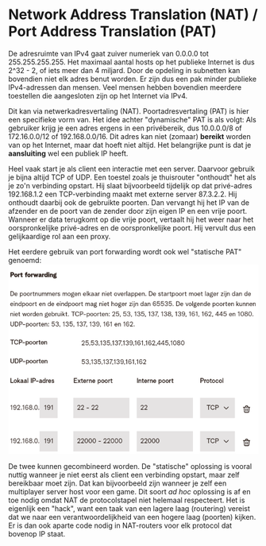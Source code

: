 # Network Address Translation (NAT) / Port Address Translation (PAT)
De adresruimte van IPv4 gaat zuiver numeriek van 0.0.0.0 tot 255.255.255.255.
Het maximaal aantal hosts op het publieke Internet is dus 2^32 - 2, of iets meer dan 4 miljard.
Door de opdeling in subnetten kan bovendien niet elk adres benut worden.
Er zijn dus een pak minder publieke IPv4-adressen dan mensen.
Veel mensen hebben bovendien meerdere toestellen die aangesloten zijn op het Internet via IPv4.

Dit kan via netwerkadresvertaling (NAT). Poortadresvertaling (PAT) is hier een specifieke vorm van.
Het idee achter "dynamische" PAT is als volgt:
Als gebruiker krijg je een adres ergens in een privébereik, dus 10.0.0.0/8 of 172.16.0.0/12 of 192.168.0.0/16.
Dit adres kan niet (zomaar) **bereikt** worden van op het Internet, maar dat hoeft niet altijd.
Het belangrijke punt is dat je **aansluiting** wel een publiek IP heeft.

Heel vaak start je als client een interactie met een server.
Daarvoor gebruik je bijna altijd TCP of UDP.
Een toestel zoals je thuisrouter "onthoudt" het als je zo'n verbinding opstart.
Hij slaat bijvoorbeeld tijdelijk op dat privé-adres 192.168.1.2 een TCP-verbinding maakt met externe server 87.3.2.2.
Hij onthoudt daarbij ook de gebruikte poorten.
Dan vervangt hij het IP van de afzender en de poort van de zender door zijn eigen IP en een vrije poort.
Wanneer er data terugkomt op die vrije poort, vertaalt hij het weer naar het oorspronkelijke privé-adres en de oorspronkelijke poort.
Hij vervult dus een gelijkaardige rol aan een proxy.

Het eerdere gebruik van port forwarding wordt ook wel "statische PAT" genoemd:
![settings Telenet](./images/portforwarding.png)

De twee kunnen gecombineerd worden.
De "statische" oplossing is vooral nuttig wanneer je niet eerst als client een verbinding opstart, maar zelf bereikbaar moet zijn.
Dat kan bijvoorbeeld zijn wanneer je zelf een multiplayer server host voor een game.
Dit soort *ad hoc* oplossing is af en toe nodig omdat NAT de protocolstapel niet helemaal respecteert.
Het is eigenlijk een "hack", want een taak van een lagere laag (routering) vereist dat we naar een verantwoordelijkheid van een hogere laag (poorten) kijken.
Er is dan ook aparte code nodig in NAT-routers voor elk protocol dat bovenop IP staat.
